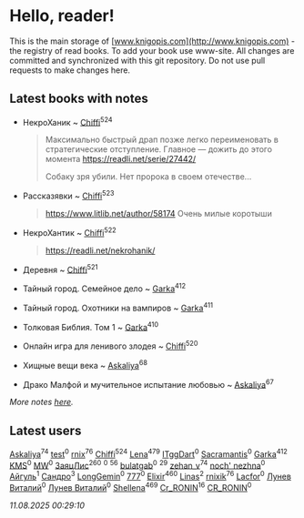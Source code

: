 # Hello, reader!
This is the main storage of [www.knigopis.com](http://www.knigopis.com) - the registry of read books.
To add your book use www-site. All changes are committed and synchronized with this git repository.
Do not use pull requests to make changes here.


## Latest books with notes
* НекроХаник ~ [Chiffi](users/105/105831994080785626680-google)<sup>524</sup>
    > Максимально быстрый драп позже легко переименовать в стратегические отступление. Главное — дожить до этого момента
    > https://readli.net/serie/27442/
    > 
    > Собаку зря убили.  Нет пророка в своем отечестве...

* Рассказявки ~ [Chiffi](users/105/105831994080785626680-google)<sup>523</sup>
    > https://www.litlib.net/author/58174
    > Очень милые коротыши

* НекроХантик ~ [Chiffi](users/105/105831994080785626680-google)<sup>522</sup>
    > https://readli.net/nekrohanik/

* Деревня ~ [Chiffi](users/105/105831994080785626680-google)<sup>521</sup>

* Тайный город. Семейное дело ~ [Garka](users/115/115753719718250012620-google)<sup>412</sup>

* Тайный город. Охотники на вампиров ~ [Garka](users/115/115753719718250012620-google)<sup>411</sup>

* Толковая Библия. Том 1 ~ [Garka](users/115/115753719718250012620-google)<sup>410</sup>

* Онлайн игра для ленивого злодея ~ [Chiffi](users/105/105831994080785626680-google)<sup>520</sup>

* Хищные вещи века ~ [Askaliya](users/326/326783541-vkontakte)<sup>68</sup>

* Драко Малфой и мучительное испытание любовью ~ [Askaliya](users/326/326783541-vkontakte)<sup>67</sup>


_More notes [here](latest_books_with_notes.md)._


## Latest users
[Askaliya](users/326/326783541-vkontakte)<sup>74</sup> 
[test](users/tes/test-local)<sup>0</sup> 
[rnix](users/rni/rnix-local)<sup>76</sup> 
[Chiffi](users/105/105831994080785626680-google)<sup>524</sup> 
[Lena](users/106/106288897753354227117-google)<sup>479</sup> 
[ITggDart](users/109/109028180913620975319-google)<sup>0</sup> 
[Sacramantis](users/102/102752109452258353282-google)<sup>0</sup> 
[Garka](users/115/115753719718250012620-google)<sup>412</sup> 
[KMS](users/116/116225468654936056801-google)<sup>0</sup> 
[MW](users/112/112939273652151342554-google)<sup>0</sup> 
[ЗаяцЛис](users/112/112388384595246311466-google)<sup>260</sup> 
[](users/100/100698173543506909054-google)<sup>0</sup> 
[](users/107/107756383717359753203-google)<sup>56</sup> 
[bulatgab](users/110/110922225860264388705-google)<sup>0</sup> 
[](users/105/105803270930838059244-google)<sup>29</sup> 
[zehan_v](users/174/174598622-vkontakte)<sup>74</sup> 
[noch' nezhna](users/114/114697375851244071129-google)<sup>0</sup> 
[Айгуль](users/110/110628523588337726163-google)<sup>1</sup> 
[Сандро](users/108/108237148933511407715-google)<sup>3</sup> 
[LongGemin](users/115/115529136518387382118-google)<sup>0</sup> 
[777](users/110/110447263603270793076-google)<sup>0</sup> 
[Elixir](users/115/115826717712507836033-google)<sup>460</sup> 
[Linas](users/111/111754056754751183886-google)<sup>2</sup> 
[rnixik](users/116/116191270391964650818-google)<sup>76</sup> 
[Lacfor](users/100/100034469369076891567-google)<sup>0</sup> 
[Лунев Виталий](users/d51/d51d3296763ca6fa-liveid)<sup>0</sup> 
[Лунев Виталий](users/105/105094667890867197709-google)<sup>0</sup> 
[Shellena](users/134/13413591548892934957-mailru)<sup>469</sup> 
[Cr_RONIN](users/112/112090473416384685204-google)<sup>16</sup> 
[CR_RONIN](users/117/117421856236745123056-google)<sup>0</sup> 


_11.08.2025 00:29:10_
